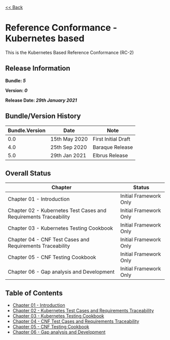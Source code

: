 [<< Back](../)

# Reference Conformance - Kubernetes based

This is the Kubernetes Based Reference Conformance (RC-2)

## Release Information
**Bundle: _5_**

**Version: _0_**

**Release Date: _29th January 2021_**

## Bundle/Version History

| Bundle.Version    | Date          | Note
| ---               | ---           | ---                   |
| 0.0               | 15th May 2020 | First Initial Draft   |
| 4.0               | 25th Sep 2020 | Baraque Release       |
| 5.0               | 29th Jan 2021 | Elbrus Release        |


## Overall Status

| Chapter | Status |
| --- | --- |
| Chapter 01 - Introduction                                                 | Initial Framework Only |
| Chapter 02 - Kubernetes Test Cases and Requirements Traceability          | Initial Framework Only |
| Chapter 03 - Kubernetes Testing Cookbook                                  | Initial Framework Only |
| Chapter 04 - CNF Test Cases and Requirements Traceability                 | Initial Framework Only |
| Chapter 05 - CNF Testing Cookbook                                         | Initial Framework Only |
| Chapter 06 - Gap analysis and Development                                 | Initial Framework Only |

## Table of Contents
* [Chapter 01 - Introduction](chapters/chapter01.md)
* [Chapter 02 - Kubernetes Test Cases and Requirements Traceability](chapters/chapter02.md)
* [Chapter 03 - Kubernetes Testing Cookbook](chapters/chapter03.md)
* [Chapter 04 - CNF Test Cases and Requirements Traceability](chapters/chapter04.md)
* [Chapter 05 - CNF Testing Cookbook](chapters/chapter05.md)
* [Chapter 06 - Gap analysis and Development](chapters/chapter06.md)
